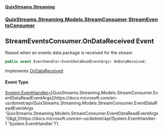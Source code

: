 #### [QuixStreams.Streaming](index.md 'index')
### [QuixStreams.Streaming.Models.StreamConsumer](QuixStreams.Streaming.Models.StreamConsumer.md 'QuixStreams.Streaming.Models.StreamConsumer').[StreamEventsConsumer](StreamEventsConsumer.md 'QuixStreams.Streaming.Models.StreamConsumer.StreamEventsConsumer')

## StreamEventsConsumer.OnDataReceived Event

Raised when an events data package is received for the stream

```csharp
public event EventHandler<EventDataReadEventArgs> OnDataReceived;
```

Implements [OnDataReceived](IStreamEventsConsumer.OnDataReceived.md 'QuixStreams.Streaming.Models.StreamConsumer.IStreamEventsConsumer.OnDataReceived')

#### Event Type
[System.EventHandler&lt;](https://docs.microsoft.com/en-us/dotnet/api/System.EventHandler-1 'System.EventHandler`1')[QuixStreams.Streaming.Models.StreamConsumer.EventDataReadEventArgs](https://docs.microsoft.com/en-us/dotnet/api/QuixStreams.Streaming.Models.StreamConsumer.EventDataReadEventArgs 'QuixStreams.Streaming.Models.StreamConsumer.EventDataReadEventArgs')[&gt;](https://docs.microsoft.com/en-us/dotnet/api/System.EventHandler-1 'System.EventHandler`1')